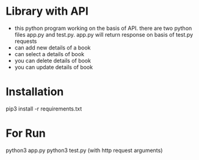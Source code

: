 # Library with API
* this python program working on the basis of API. there are two python files app.py and test.py. app.py will return response on basis of test.py requests
* can add new details of a book
* can select a details of book
* you can delete details of book
* you can update details of book
# Installation
pip3 install -r requirements.txt
# For Run
python3 app.py
python3 test.py  (with http request arguments)
